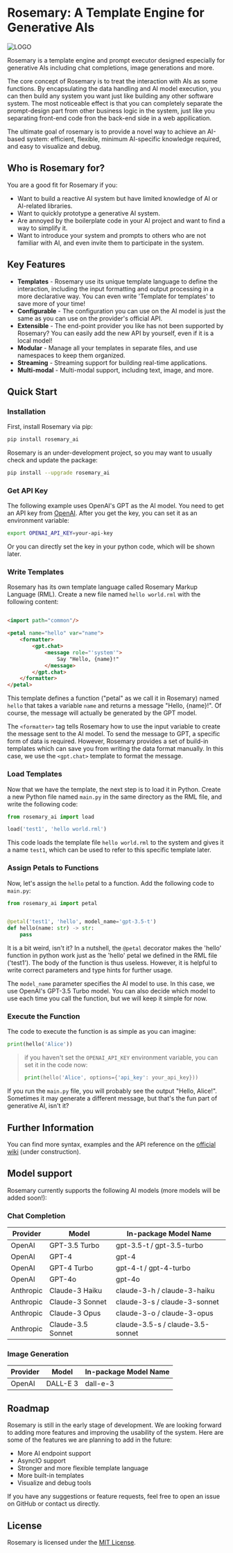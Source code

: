 # Rosemary: A Template Engine for Generative AIs

![LOGO](logo.jpg)

Rosemary is a template engine and prompt executor designed especially for generative AIs including chat completions,
image generations and more.

The core concept of Rosemary is to treat the interaction with AIs as some functions. By encapsulating the data handling
and AI model execution, you can then build any system you want just like building any other software system. The most noticeable
effect is that you can completely separate the prompt-design part from other business logic in the system, just like
you separating front-end code fron the back-end side in a web appilication.

The ultimate goal of rosemary is to provide a novel way to achieve an AI-based system: efficient, flexible, minimum
AI-specific knowledge required, and easy to visualize and debug.

## Who is Rosemary for?

You are a good fit for Rosemary if you:

- Want to build a reactive AI system but have limited knowledge of AI or AI-related libraries.
- Want to quickly prototype a generative AI system.
- Are annoyed by the boilerplate code in your AI project and want to find a way to simplify it.
- Want to introduce your system and prompts to others who are not familiar with AI, and even invite them to participate
  in the system.

## Key Features

- **Templates** - Rosemary use its unique template language to define the interaction, including the input formatting
  and output processing in a more declarative way. You can even write 'Template for templates' to save more of your
  time!
- **Configurable** - The configuration you can use on the AI model is just the same as you can use on the provider's
  official API.
- **Extensible** - The end-point provider you like has not been supported by Rosemary? You can easily add the new API by
  yourself, even if it is a local model!
- **Modular** - Manage all your templates in separate files, and use namespaces to keep them organized.
- **Streaming** - Streaming support for building real-time applications.
- **Multi-modal** - Multi-modal support, including text, image, and more.

## Quick Start

### Installation

First, install Rosemary via pip:

```bash
pip install rosemary_ai
```

Rosemary is an under-development project, so you may want to usually check and update the package:

```bash
pip install --upgrade rosemary_ai
```

### Get API Key

The following example uses OpenAI's GPT as the AI model. You need to get an API key
from [OpenAI](https://beta.openai.com/signup/). After you get the key, you can set it as an environment variable:

```bash
export OPENAI_API_KEY=your-api-key
```

Or you can directly set the key in your python code, which will be shown later.

### Write Templates

Rosemary has its own template language called Rosemary Markup Language (RML). Create a new file named `hello world.rml`
with the following content:

```html

<import path="common"/>

<petal name="hello" var="name">
    <formatter>
        <gpt.chat>
            <message role="'system'">
                Say "Hello, {name}!"
            </message>
        </gpt.chat>
    </formatter>
</petal>
```

This template defines a function ("petal" as we call it in Rosemary) named `hello` that takes a variable `name` and
returns a message "Hello, {name}!". Of course, the message will actually be generated by the GPT model.

The `<formatter>` tag tells Rosemary how to use the input variable to create the message sent to the AI model. To send
the message to GPT, a specific form of data is required. However, Rosemary provides a set of build-in templates which
can save you from writing the data format manually. In this case, we use the `<gpt.chat>` template to format the
message.

### Load Templates

Now that we have the template, the next step is to load it in Python. Create a new Python file named `main.py` in the
same directory as the RML file, and write the following code:

```python
from rosemary_ai import load

load('test1', 'hello world.rml')
```

This code loads the template file `hello world.rml` to the system and gives it a name `test1`, which can be used to
refer to this specific template later.

### Assign Petals to Functions

Now, let's assign the `hello` petal to a function. Add the following code to `main.py`:

```python
from rosemary_ai import petal


@petal('test1', 'hello', model_name='gpt-3.5-t')
def hello(name: str) -> str:
    pass
```

It is a bit weird, isn't it? In a nutshell, the `@petal` decorator makes the 'hello' function in python work just as
the 'hello' petal we defined in the RML file ('test1'). The body of the function is thus useless. However, it is helpful
to write correct parameters and type hints for further usage.

The `model_name` parameter specifies the AI model to use. In this case, we use OpenAI's GPT-3.5 Turbo model. You can
also decide which model to use each time you call the function, but we will keep it simple for now.

### Execute the Function

The code to execute the function is as simple as you can imagine:

```python
print(hello('Alice'))
```

> if you haven't set the `OPENAI_API_KEY` environment variable, you can set it in the code now:
> ```python
> print(hello('Alice', options={'api_key': your_api_key}))
> ```

If you run the `main.py` file, you will probably see the output "Hello, Alice!". Sometimes it may generate a different
message, but that's the fun part of generative AI, isn't it?

## Further Information

You can find more syntax, examples and the API reference on
the [official wiki](https://github.com/snw2015/Rosemary-AI/wiki)
(under construction).

## Model support

Rosemary currently supports the following AI models (more models will be added soon!):

### Chat Completion
| Provider  | Model             | In-package Model Name            |
|-----------|-------------------|----------------------------------|
| OpenAI    | GPT-3.5 Turbo     | gpt-3.5-t / gpt-3.5-turbo        |
| OpenAI    | GPT-4             | gpt-4                            |
| OpenAI    | GPT-4 Turbo       | gpt-4-t / gpt-4-turbo            |
| OpenAI    | GPT-4o            | gpt-4o                           |
| Anthropic | Claude-3 Haiku    | claude-3-h / claude-3-haiku      |
| Anthropic | Claude-3 Sonnet   | claude-3-s / claude-3-sonnet     |
| Anthropic | Claude-3 Opus     | claude-3-o / claude-3-opus       |
| Anthropic | Claude-3.5 Sonnet | claude-3.5-s / claude-3.5-sonnet |

### Image Generation
| Provider  | Model             | In-package Model Name            |
|-----------|-------------------|----------------------------------|
| OpenAI    | DALL-E 3          | dall-e-3                         |

## Roadmap

Rosemary is still in the early stage of development. We are looking forward to adding more features and improving the
usability of the system. Here are some of the features we are planning to add in the future:

- More AI endpoint support
- AsyncIO support
- Stronger and more flexible template language
- More built-in templates
- Visualize and debug tools

If you have any suggestions or feature requests, feel free to open an issue on GitHub or contact us directly.

## License

Rosemary is licensed under the [MIT License](LICENSE).
